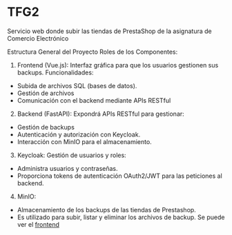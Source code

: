 # TFG2
Servicio web donde subir las tiendas de PrestaShop de la asignatura de Comercio Electrónico 

Estructura General del Proyecto
Roles de los Componentes:
1. Frontend (Vue.js):
 Interfaz gráfica para que los usuarios gestionen sus backups.
 Funcionalidades:
 - Subida de archivos SQL (bases de datos).
 - Gestión de archivos
 - Comunicación con el backend mediante APIs RESTful
2. Backend (FastAPI):
 Expondrá APIs RESTful para gestionar:
 - Gestión de backups
 - Autenticación y autorización con Keycloak.
 - Interacción con MinIO para el almacenamiento.
3. Keycloak:
 Gestión de usuarios y roles:
 - Administra usuarios y contraseñas.
 - Proporciona tokens de autenticación OAuth2/JWT para las peticiones al backend.
4. MinIO:
 - Almacenamiento de los backups de las tiendas de Prestashop.
 - Es utilizado para subir, listar y eliminar los archivos de backup.
   Se puede ver el [frontend](https://www.canva.com/design/DAGZ1Mo0siI/WryKV47wWqfTLKU76XSrTg/edit?utm_content=DAGZ1Mo0siI&utm_campaign=designshare&utm_medium=link2&utm_source=sharebutton)
